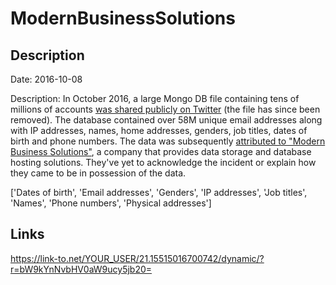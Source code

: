 # ModernBusinessSolutions

## Description

Date: 2016-10-08

Description:
In October 2016, a large Mongo DB file containing tens of millions of accounts <a href="https://twitter.com/0x2Taylor/status/784544208879292417" target="_blank" rel="noopener">was shared publicly on Twitter</a> (the file has since been removed). The database contained over 58M unique email addresses along with IP addresses, names, home addresses, genders, job titles, dates of birth and phone numbers. The data was subsequently <a href="http://news.softpedia.com/news/hacker-steals-58-million-user-records-from-data-storage-provider-509190.shtml" target="_blank" rel="noopener">attributed to &quot;Modern Business Solutions&quot;</a>, a company that provides data storage and database hosting solutions. They've yet to acknowledge the incident or explain how they came to be in possession of the data.


['Dates of birth', 'Email addresses', 'Genders', 'IP addresses', 'Job titles', 'Names', 'Phone numbers', 'Physical addresses']

## Links

https://link-to.net/YOUR_USER/21.15515016700742/dynamic/?r=bW9kYnNvbHV0aW9ucy5jb20=